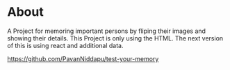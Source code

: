 # About
A Project for memoring important persons by fliping their images and showing their details.
This Project is only using the HTML. The next version of this is using react and additional data.

https://github.com/PavanNiddapu/test-your-memory
